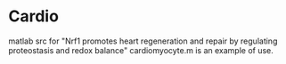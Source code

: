 # Cardio
matlab src for "Nrf1 promotes heart regeneration and repair by regulating proteostasis and redox balance"
cardiomyocyte.m is an example of use. 
